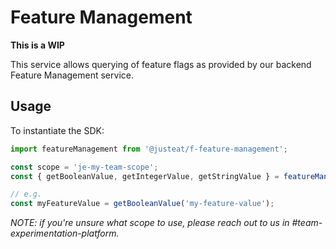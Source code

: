 # Feature Management 

**This is a WIP**

This service allows querying of feature flags as provided by our backend Feature Management service.

## Usage

To instantiate the SDK:

```javascript
import featureManagement from '@justeat/f-feature-management';

const scope = 'je-my-team-scope';
const { getBooleanValue, getIntegerValue, getStringValue } = featureManagement(scope);

// e.g.
const myFeatureValue = getBooleanValue('my-feature-value');
```

*NOTE: if you're unsure what scope to use, please reach out to us in #team-experimentation-platform.*
